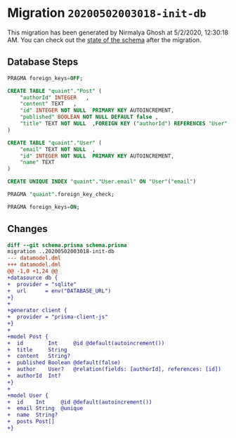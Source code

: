 # Migration `20200502003018-init-db`

This migration has been generated by Nirmalya Ghosh at 5/2/2020, 12:30:18 AM.
You can check out the [state of the schema](./schema.prisma) after the migration.

## Database Steps

```sql
PRAGMA foreign_keys=OFF;

CREATE TABLE "quaint"."Post" (
    "authorId" INTEGER   ,
    "content" TEXT   ,
    "id" INTEGER NOT NULL  PRIMARY KEY AUTOINCREMENT,
    "published" BOOLEAN NOT NULL DEFAULT false ,
    "title" TEXT NOT NULL  ,FOREIGN KEY ("authorId") REFERENCES "User"("id") ON DELETE SET NULL ON UPDATE CASCADE
) 

CREATE TABLE "quaint"."User" (
    "email" TEXT NOT NULL  ,
    "id" INTEGER NOT NULL  PRIMARY KEY AUTOINCREMENT,
    "name" TEXT   
) 

CREATE UNIQUE INDEX "quaint"."User.email" ON "User"("email")

PRAGMA "quaint".foreign_key_check;

PRAGMA foreign_keys=ON;
```

## Changes

```diff
diff --git schema.prisma schema.prisma
migration ..20200502003018-init-db
--- datamodel.dml
+++ datamodel.dml
@@ -1,0 +1,24 @@
+datasource db {
+  provider = "sqlite"
+  url      = env("DATABASE_URL")
+}
+
+generator client {
+  provider = "prisma-client-js"
+}
+
+model Post {
+  id        Int     @id @default(autoincrement())
+  title     String
+  content   String?
+  published Boolean @default(false)
+  author    User?   @relation(fields: [authorId], references: [id])
+  authorId  Int?
+}
+
+model User {
+  id    Int     @id @default(autoincrement())
+  email String  @unique
+  name  String?
+  posts Post[]
+}
```


